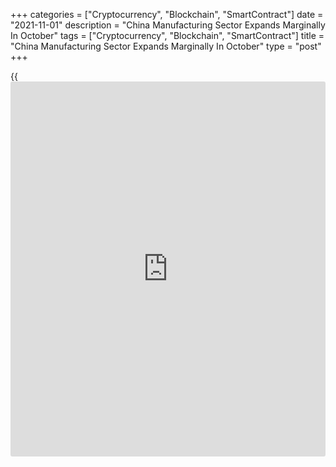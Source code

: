 +++
categories = ["Cryptocurrency", "Blockchain", "SmartContract"]
date = "2021-11-01"
description = "China Manufacturing Sector Expands Marginally In October"
tags = ["Cryptocurrency", "Blockchain", "SmartContract"]
title = "China Manufacturing Sector Expands Marginally In October"
type = "post"
+++

{{<iframe id="large-banner" src="https://www.bounty.group/#slide=23.0" width="100%" height="600" scrolling="no" style="border: 0px solid rgb(216, 221, 230); border-radius: 3px;">}}

China's manufacturing activity grew marginally in October as power
shortages and rising costs weighed on production, survey results from
IHS Markit showed on Monday.

The Caixin manufacturing Purchasing Managers' Index rose to 50.6 in
October from 50.0 in September. A reading above 50.0 indicates expansion
in the sector. Although only slight, the rate of expansion was the
strongest recorded since June.

Official survey results published over the weekend showed that the
manufacturing PMI dropped to 49.2 in October from 49.6 a month ago. At
the same time, the non-manufacturing PMI came in at 52.4, down from 53.2
in September.

Total new orders increased at the fastest pace in four months driven by
domestic demand. Meanwhile, foreign demand dropped for the third
straight month.

Despite rising amounts of overall new work, manufacturers recorded a
third successive monthly decline in production.

Lower production contributed to a further drop in manufacturing sector
employment in October. Nonetheless, the rate of job shedding eased to a
marginal pace.

Supply chain delays became more widespread in October, with average lead
times for inputs increasing at the fastest rate since March 2020.

On the price front, the survey showed that input price inflation was the
steepest since December 2016. Consequently, output charges also rose at
a notably quicker rate during October.

Chinese manufacturers were generally optimistic that output will rise
over the next twelve months, though the degree of positive sentiment
eased slightly since September.

To sum up, manufacturing recovered slightly in October from the previous
month. But downward pressure on economic growth continued, Wang Zhe, a
senior economist at Caixin Insight Group said.

"Policymakers should not only take effective measures to stabilize
commodity supplies and prices, but also pay close attention to
downstream firms, especially small and midsize ones," Wang added.

For comments and feedback [contact](https://www.playgroundfx.com/contact/): editorial@rtt[news](https://www.letsplayfx.com/blog/forex-news-website/).com

[Economic News][1]

 **What parts of the world are seeing the best (and worst) economic
performances lately? Click[here][2] to check out our [Econ Scorecard][2]
and find out! See up-to-the-moment [ranking](https://www.playgroundfx.com/blog/crypto-exchange-ranking/)s for the best and worst
performers in [GDP][3], [unemployment rate][4], [inflation][5] and much
more.**

   1. www.rtt[news](https://www.letsplayfx.com/blog/forex-news-website/).com/Content/EconomicNews.aspx
   2. www.rtt[news](https://www.letsplayfx.com/blog/forex-news-website/).com/economic-scorecard/world-rank/PPI/highest-performance.aspx
   3. www.rtt[news](https://www.letsplayfx.com/blog/forex-news-website/).com/economic-scorecard/world-rank/GDP/highest-performance.aspx
   4. www.rtt[news](https://www.letsplayfx.com/blog/forex-news-website/).com/economic-scorecard/world-rank/unemployment-rate/lowest-performance.aspx
   5. www.rtt[news](https://www.letsplayfx.com/blog/forex-news-website/).com/economic-scorecard/world-rank/CPI/highest-performance.aspx